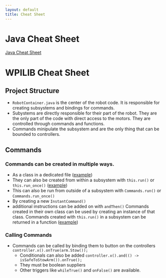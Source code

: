```yaml
---
layout: default
title: Cheat Sheet
---
```

# Java Cheat Sheet
[Java Cheat Sheet](https://quickref.me/java)

# WPILIB Cheat Sheet
## Project Structure
- `RobotContainer.java` is the center of the robot code. It is responsible for creating subsystems and bindings for commands. 
- Subystems are directly responsible for their part of the robot. They are the only part of the code with direct access to the motors. They are controlled through commands and functions.
- Commands minipulate the subsystem and are the only thing that can be bounded to controllers.

## Commands
### Commands can be created in multiple ways. 
- As a class in a dedicated file ([example](https://github.com/roboblazers7617/2024Robot/blob/main/src/main/java/frc/robot/commands/drivetrain/LockWheelsState.java))
- They can also be created from within a subsystem with `this.run()` or `this.run_once()` ([example](https://github.com/roboblazers7617/2024Robot/blob/f5001c29fe566a391c225b51ecd9b3a94f114b5d/src/main/java/frc/robot/subsystems/Arm.java#L224))
- This can also be run from outside of a subsystem with `Commands.run()` or `Commands.run_once()`
- By creating a new `InstantCommand()`
- additional instructions can be added on with `andThen()`
Commands created in their own class can be used by creating an instance of that class. Commands created with `this.run()` in a subsystem can be returned in a function ([example](https://github.com/roboblazers7617/2023Robot/blob/c20cb360442556252a7e746540ee881309c408a3/src/main/java/frc/robot/subsystems/Arm.java#L233-L235))

### Calling Commands
- Commands can be called by binding them to button on the controllers
  `controller.x().onTrue(arm.Stow());`
  - Conditionals can also be added
    `controller.x().and(() -> isSafeToStowArm()).onTrue();`
  - They must be boolean suppliers
  - Other triggers like `whileTrue()` and `onFalse()` are available.
